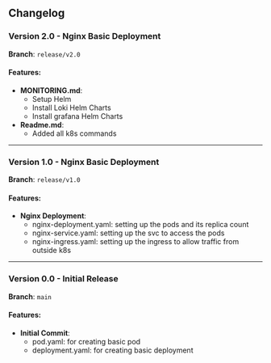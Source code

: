 ## Changelog

### Version 2.0 - Nginx Basic Deployment

**Branch**: `release/v2.0`

#### Features:
- **MONITORING.md**:
  - Setup Helm
  - Install Loki Helm Charts
  - Install grafana Helm Charts
- **Readme.md**:
  - Added all k8s commands

---

### Version 1.0 - Nginx Basic Deployment

**Branch**: `release/v1.0`

#### Features:
- **Nginx Deployment**:
  - nginx-deployment.yaml: setting up the pods and its replica count
  - nginx-service.yaml: setting up the svc to access the pods
  - nginx-ingress.yaml: setting up the ingress to allow traffic from outside k8s

---

### Version 0.0 - Initial Release

**Branch**: `main`

#### Features:
- **Initial Commit**:
  - pod.yaml: for creating basic pod
  - deployment.yaml: for creating basic deployment
  